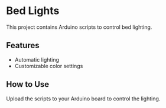 # Bed Lights
This project contains Arduino scripts to control bed lighting.

## Features
- Automatic lighting
- Customizable color settings

## How to Use
Upload the scripts to your Arduino board to control the lighting.